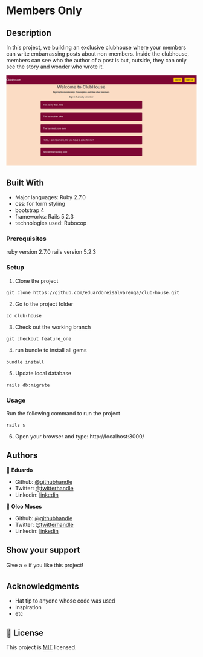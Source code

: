 # Members Only

## Description
In this project, we building an exclusive clubhouse where your members can write embarrassing posts about non-members. Inside the clubhouse, members can see who the author of a post is but, outside, they can only see the story and wonder who wrote it.

![screenshot](app/assets/images/Screenshot.jpg)

## Built With
- Major languages: Ruby 2.7.0
- css: for form styling
- bootstrap 4
- frameworks: Rails 5.2.3
- technologies used: Rubocop

### Prerequisites
ruby version 2.7.0
rails version 5.2.3

### Setup
1. Clone the project
```console
git clone https://github.com/eduardoreisalvarenga/club-house.git
```
2. Go to the project folder
```console
cd club-house
```
3. Check out the working branch
```console
git checkout feature_one
```
4. run bundle to install all gems
```console 
bundle install
```
5. Update local database
```console
rails db:migrate
```

### Usage
Run the following command to run the project
```console
rails s
```  
6. Open your browser and type: http://localhost:3000/

## Authors

👤 **Eduardo**

- Github: [@githubhandle](https://github.com/eduardoreisalvarenga)
- Twitter: [@twitterhandle](https://twitter.com/eduardodosrei11)
- Linkedin: [linkedin](https://www.linkedin.com/in/eduardo-alvarenga-44204818a/)


👤 **Oloo Moses**

- Github: [@githubhandle](https://github.com/oloomoses) 
- Twitter: [@twitterhandle](https://twitter.com/olooine)
- Linkedin: [linkedin](https://www.linkedin.com/in/oloo-moses-528bb1b3/)

## Show your support

Give a ⭐️ if you like this project!

## Acknowledgments

- Hat tip to anyone whose code was used
- Inspiration
- etc

## 📝 License

This project is [MIT](lic.url) licensed.
